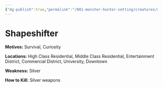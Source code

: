 ```yaml
---
{"dg-publish":true,"permalink":"/001-monster-hunter-setting/creatures/shapeshifter/"}
---
```


# Shapeshifter

**Motives:** Survival, Curiosity

**Locations:** High Class Residential, Middle Class Residential, Entertainment District, Commercial District, University, Downtown

**Weakness:** Silver

**How to Kill:** Silver weapons

